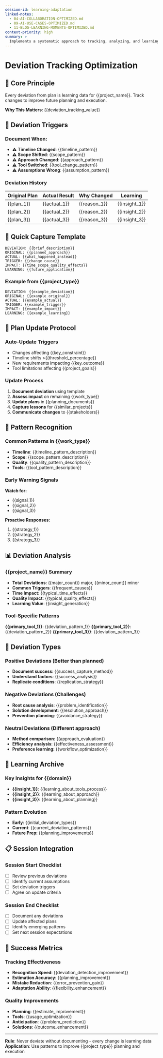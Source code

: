 ```yaml
---
session-id: learning-adaptation
linked-notes:
  - 04-AI-COLLABORATION-OPTIMIZED.md
  - 09-AI-USE-CASES-OPTIMIZED.md
  - 11-BLOG-LEARNING-MOMENTS-OPTIMIZED.md
context-priority: high
summary: >
  Implements a systematic approach to tracking, analyzing, and learning from deviations in the collaboration process, enabling continuous improvement and adaptive intelligence in human-AI interactions.
---
```


# Deviation Tracking Optimization

<!-- AI CUSTOMIZATION TRIGGER: Set up deviation learning system through interview about change patterns, plan adjustments, and learning capture preferences. Focus on turning deviations into systematic improvements. -->

## 🎯 **Core Principle**
Every deviation from plan is learning data for {{project_name}}. Track changes to improve future planning and execution.

**Why This Matters**: {{deviation_tracking_value}}

## 🚨 **Deviation Triggers**

### **Document When:**
- ⚠️ **Timeline Changed**: {{timeline_pattern}}
- ⚠️ **Scope Shifted**: {{scope_pattern}}
- ⚠️ **Approach Changed**: {{approach_pattern}}
- ⚠️ **Tool Switched**: {{tool_change_pattern}}
- ⚠️ **Assumptions Wrong**: {{assumption_pattern}}

### **Deviation History**
| Original Plan | Actual Result | Why Changed | Learning |
|---------------|---------------|-------------|----------|
| {{plan_1}} | {{actual_1}} | {{reason_1}} | {{insight_1}} |
| {{plan_2}} | {{actual_2}} | {{reason_2}} | {{insight_2}} |
| {{plan_3}} | {{actual_3}} | {{reason_3}} | {{insight_3}} |

## 📝 **Quick Capture Template**
```
DEVIATION: {{brief_description}}
ORIGINAL: {{planned_approach}}
ACTUAL: {{what_happened_instead}}
TRIGGER: {{change_cause}}
IMPACT: {{time_scope_quality_effects}}
LEARNING: {{future_application}}
```

### **Example from {{project_type}}**
```
DEVIATION: {{example_deviation}}
ORIGINAL: {{example_original}}
ACTUAL: {{example_actual}}
TRIGGER: {{example_trigger}}
IMPACT: {{example_impact}}
LEARNING: {{example_learning}}
```

## 🔄 **Plan Update Protocol**

### **Auto-Update Triggers**
- Changes affecting {{key_constraint}}
- Timeline shifts >{{threshold_percentage}}
- New requirements impacting {{key_outcome}}
- Tool limitations affecting {{project_goals}}

### **Update Process**
1. **Document deviation** using template
2. **Assess impact** on remaining {{work_type}}
3. **Update plans** in {{planning_documents}}
4. **Capture lessons** for {{similar_projects}}
5. **Communicate changes** to {{stakeholders}}

## 🧠 **Pattern Recognition**

### **Common Patterns in {{work_type}}**
- **Timeline**: {{timeline_pattern_description}}
- **Scope**: {{scope_pattern_description}}
- **Quality**: {{quality_pattern_description}}
- **Tools**: {{tool_pattern_description}}

### **Early Warning Signals**
**Watch for:**
- {{signal_1}}
- {{signal_2}}
- {{signal_3}}

**Proactive Responses:**
1. {{strategy_1}}
2. {{strategy_2}}
3. {{strategy_3}}

## 📊 **Deviation Analysis**

### **{{project_name}} Summary**
- **Total Deviations**: {{major_count}} major, {{minor_count}} minor
- **Common Triggers**: {{frequent_causes}}
- **Time Impact**: {{typical_time_effects}}
- **Quality Impact**: {{typical_quality_effects}}
- **Learning Value**: {{insight_generation}}

### **Tool-Specific Patterns**
**{{primary_tool_1}}**: {{deviation_pattern_1}}
**{{primary_tool_2}}**: {{deviation_pattern_2}}
**{{primary_tool_3}}**: {{deviation_pattern_3}}

## 🔄 **Deviation Types**

### **Positive Deviations** (Better than planned)
- **Document success**: {{success_capture_method}}
- **Understand factors**: {{success_analysis}}
- **Replicate conditions**: {{replication_strategy}}

### **Negative Deviations** (Challenges)
- **Root cause analysis**: {{problem_identification}}
- **Solution development**: {{resolution_approach}}
- **Prevention planning**: {{avoidance_strategy}}

### **Neutral Deviations** (Different approach)
- **Method comparison**: {{approach_evaluation}}
- **Efficiency analysis**: {{effectiveness_assessment}}
- **Preference learning**: {{workflow_optimization}}

## 🎯 **Learning Archive**

### **Key Insights for {{domain}}**
- **{{insight_1}}**: {{learning_about_tools_process}}
- **{{insight_2}}**: {{learning_about_approach}}
- **{{insight_3}}**: {{learning_about_planning}}

### **Pattern Evolution**
- **Early**: {{initial_deviation_types}}
- **Current**: {{current_deviation_patterns}}
- **Future Prep**: {{planning_improvements}}

## 📋 **Session Integration**

### **Session Start Checklist**
- [ ] Review previous deviations
- [ ] Identify current assumptions
- [ ] Set deviation triggers
- [ ] Agree on update criteria

### **Session End Checklist**
- [ ] Document any deviations
- [ ] Update affected plans
- [ ] Identify emerging patterns
- [ ] Set next session expectations

## 🎯 **Success Metrics**

### **Tracking Effectiveness**
- **Recognition Speed**: {{deviation_detection_improvement}}
- **Estimation Accuracy**: {{planning_improvement}}
- **Mistake Reduction**: {{error_prevention_gain}}
- **Adaptation Ability**: {{flexibility_enhancement}}

### **Quality Improvements**
- **Planning**: {{estimate_improvement}}
- **Tools**: {{usage_optimization}}
- **Anticipation**: {{problem_prediction}}
- **Solutions**: {{outcome_enhancement}}

---
**Rule**: Never deviate without documenting - every change is learning data
**Application**: Use patterns to improve {{project_type}} planning and execution